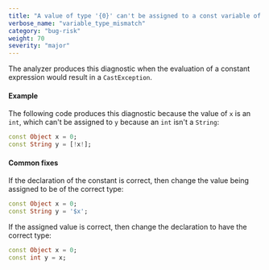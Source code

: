```yaml
---
title: "A value of type '{0}' can't be assigned to a const variable of type '{1}'."
verbose_name: "variable_type_mismatch"
category: "bug-risk"
weight: 70
severity: "major"
---
```

The analyzer produces this diagnostic when the evaluation of a constant
expression would result in a `CastException`.

#### Example

The following code produces this diagnostic because the value of `x` is an
`int`, which can't be assigned to `y` because an `int` isn't a `String`:

```dart
const Object x = 0;
const String y = [!x!];
```

#### Common fixes

If the declaration of the constant is correct, then change the value being
assigned to be of the correct type:

```dart
const Object x = 0;
const String y = '$x';
```

If the assigned value is correct, then change the declaration to have the
correct type:

```dart
const Object x = 0;
const int y = x;
```
